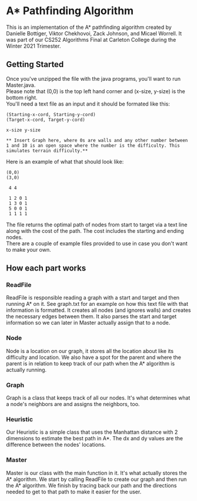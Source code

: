 # A* Pathfinding Algorithm

This is an implementation of the A* pathfinding algorithm created by Danielle Bottiger, Viktor Chekhovoi, Zack Johnson, and Micael Worrell. It was part of our CS252 Algorithms Final at Carleton College during the Winter 2021 Trimester.

## Getting Started

Once you've unzipped the file with the java programs, you'll want to run Master.java.  
Please note that (0,0) is the top left hand corner and (x-size, y-size) is the bottom right.  
You'll need a text file as an input and it should be formated like this:


```
(Starting-x-cord, Starting-y-cord)  
(Target-x-cord, Target-y-cord)  
  
x-size y-size  
  
** Insert Graph here, where 0s are walls and any other number between 1 and 10 is an open space where the number is the difficulty. This simulates terrain difficulty.**
```

Here is an example of what that should look like:

```
(0,0)
(3,0)
  
 4 4
  
 1 2 0 1
 1 3 0 1
 5 0 0 1
 1 1 1 1
```

The file returns the optimal path of nodes from start to target via a text line along with the cost of the path. The cost includes the starting and ending nodes.  
There are a couple of example files provided to use in case you don't want to make your own.

## How each part works  
### ReadFile  
ReadFile is responsible reading a graph with a start and target and then running A\* on it. See graph.txt for an example on how this text file with that information is formatted. It creates all nodes (and ignores walls) and creates the necessary edges between them. It also parses the start and target information so we can later in Master actually assign that to a node.
### Node  
Node is a location on our graph, it stores all the location about like its difficulty and location. We also have a spot for the parent and where the parent is in relation to keep track of our path when the A\* algorithm is actually running.
### Graph  
Graph is a class that keeps track of all our nodes. It's what determines what a node's neighbors are and assigns the neighbors, too.
### Heuristic  
Our Heuristic is a simple class that uses the Manhattan distance with 2 dimensions to estimate the best path in A\*. The dx and dy values are the difference between the nodes' locations.
### Master  
Master is our class with the main function in it. It's what actually stores the A\* algorithm. We start by calling ReadFile to create our graph and then run the A\* algorithm. We finish by tracing back our path and the directions needed to get to that path to make it easier for the user.


